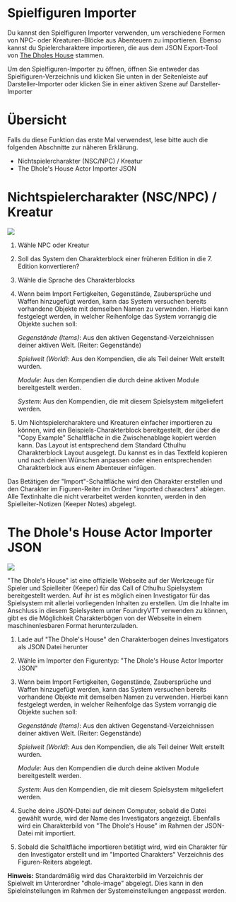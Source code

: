 # Spielfiguren Importer

Du kannst den Spielfiguren Importer verwenden, um verschiedene Formen von NPC- oder Kreaturen-Blöcke aus Abenteuern zu importieren. Ebenso kannst du Spielercharaktere importieren, die aus dem JSON Export-Tool von [The Dholes House](https://www.dholeshouse.org/) stammen.

Um den Spielfiguren-Importer zu öffnen, öffnen Sie entweder das Spielfiguren-Verzeichnis und klicken Sie unten in der Seitenleiste auf Darsteller-Importer oder klicken Sie in einer aktiven Szene auf Darsteller-Importer

# Übersicht

Falls du diese Funktion das erste Mal verwendest, lese bitte auch die folgenden Abschnitte zur näheren Erklärung.

- Nichtspielercharakter (NSC/NPC) / Kreatur
- The Dhole's House Actor Importer JSON

# Nichtspielercharakter (NSC/NPC) / Kreatur

![](../../assets/manual/importer/importer.webp)

1. Wähle NPC oder Kreatur
2. Soll das System den Charakterblock einer früheren Edition in die 7. Edition konvertieren?
3. Wähle die Sprache des Charakterblocks
4. Wenn beim Import Fertigkeiten, Gegenstände, Zaubersprüche und Waffen hinzugefügt werden, kann das System versuchen bereits vorhandene Objekte mit demselben Namen zu verwenden. Hierbei kann festgelegt werden, in welcher Reihenfolge das System vorrangig die Objekte suchen soll:

   _Gegenstände (Items)_: Aus den aktiven Gegenstand-Verzeichnissen deiner aktiven Welt. (Reiter: Gegenstände)

   _Spielwelt (World)_: Aus den Kompendien, die als Teil deiner Welt erstellt wurden.

   _Module_: Aus den Kompendien die durch deine aktiven Module bereitgestellt werden.

   _System_: Aus den Kompendien, die mit diesem Spielsystem mitgeliefert werden.

5. Um Nichtspielercharaktere und Kreaturen einfacher importieren zu können, wird ein Beispiels-Charakterblock bereitgestellt, der über die "Copy Example" Schaltfläche in die Zwischenablage kopiert werden kann. Das Layout ist entsprechend dem Standard Cthulhu Charakterblock Layout ausgelegt. Du kannst es in das Textfeld kopieren und nach deinen Wünschen anpassen oder einen entsprechenden Charakterblock aus einem Abenteuer einfügen.

Das Betätigen der "Import"-Schaltfläche wird den Charakter erstellen und den Charakter im Figuren-Reiter im Ordner "imported characters" ablegen. Alle Textinhalte die nicht verarbeitet werden konnten, werden in den Spielleiter-Notizen (Keeper Notes) abgelegt.

# The Dhole's House Actor Importer JSON

![](../../assets/manual/importer/actor.webp)

"The Dhole's House" ist eine offizielle Webseite auf der Werkzeuge für Spieler und Spielleiter (Keeper) für das Call of Cthulhu Spielsystem bereitgestellt werden. Auf ihr ist es möglich einen Investigator für das Spielsystem mit allerlei vorliegenden Inhalten zu erstellen. Um die Inhalte im Anschluss in diesem Spielsystem unter FoundryVTT verwenden zu können, gibt es die Möglichkeit Charakterbögen von der Webseite in einem maschinenlesbaren Format herunterzuladen.

1. Lade auf "The Dhole's House" den Charakterbogen deines Investigators als JSON Datei herunter
2. Wähle im Importer den Figurentyp: "The Dhole's House Actor Importer JSON"
3. Wenn beim Import Fertigkeiten, Gegenstände, Zaubersprüche und Waffen hinzugefügt werden, kann das System versuchen bereits vorhandene Objekte mit demselben Namen zu verwenden. Hierbei kann festgelegt werden, in welcher Reihenfolge das System vorrangig die Objekte suchen soll:

   _Gegenstände (Items)_: Aus den aktiven Gegenstand-Verzeichnissen deiner aktiven Welt. (Reiter: Gegenstände)

   _Spielwelt (World)_: Aus den Kompendien, die als Teil deiner Welt erstellt wurden.

   _Module_: Aus den Kompendien die durch deine aktiven Module bereitgestellt werden.

   _System_: Aus den Kompendien, die mit diesem Spielsystem mitgeliefert werden.

4. Suche deine JSON-Datei auf deinem Computer, sobald die Datei gewählt wurde, wird der Name des Investigators angezeigt. Ebenfalls wird ein Charakterbild von "The Dhole's House" im Rahmen der JSON-Datei mit importiert.
5. Sobald die Schaltfläche importieren betätigt wird, wird ein Charakter für den Investigator erstellt und im "Imported Charakters" Verzeichnis des Figuren-Reiters abgelegt.

**Hinweis:** Standardmäßig wird das Charakterbild im Verzeichnis der Spielwelt im Unterordner "dhole-image" abgelegt. Dies kann in den Spieleinstellungen im Rahmen der Systemeinstellungen angepasst werden.
